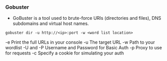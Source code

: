 ### Gobuster

- GoBuster is a tool used to brute-force URIs (directories and files), DNS subdomains and virtual host names.

```
gobuster dir -u http://<ip>:port -w <word list location>
```


-e Print the full URLs in your console
-u The target URL
-w Path to your wordlist
-U and -P Username and Password for Basic Auth
-p <x> Proxy to use for requests
-c <http cookies> Specify a cookie for simulating your auth

